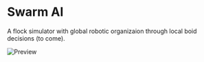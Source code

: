 # Swarm AI

A flock simulator with global robotic organizaion through local boid decisions (to come).

![Preview](https://github.com/Xeladarocks/swarm_ai/blob/master/imgs/download.png?raw=true)
